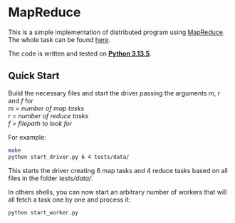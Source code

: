 # MapReduce
This is a simple implementation of distributed program using [MapReduce](https://en.wikipedia.org/wiki/MapReduce). 
<br>
The whole task can be found [here](map-reduce-task.pdf).

The code is written and tested on **[Python 3.13.5](https://www.python.org/downloads/release/python-3135/)**.

## Quick Start

Build the necessary files and start the driver passing the arguments _m_, _r_ and _f_ for
<br>
_m = number of map tasks
<br>
r = number of reduce tasks
<br>
f = filepath to look for_

For example:
```sh
make
python start_driver.py 6 4 tests/data/
```
This starts the driver creating 6 map tasks and 4 reduce tasks based on all files in the folder _tests/data/_.

In others shells, you can now start an arbitrary number of workers that will all fetch a task one by one and process it:
```sh
python start_worker.py
```
